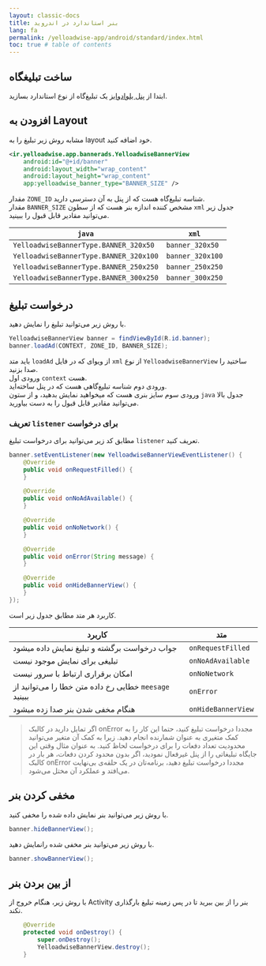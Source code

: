 ```yaml
---
layout: classic-docs
title: بنر استاندارد در اندروید
lang: fa
permalink: /yelloadwise-app/android/standard/index.html
toc: true # table of contents
---
```


## ساخت تبلیغگاه
ابتدا از [پنل یلوادوایز](https://business.yelloadwise.ir/) یک تبلیغ‌گاه از نوع استاندارد بسازید.

## افزودن به Layout
مشابه روش زیر تبلیغ را به layout خود اضافه کنید.

```xml
<ir.yelloadwise.app.bannerads.YelloadwiseBannerView
    android:id="@+id/banner"
    android:layout_width="wrap_content"
    android:layout_height="wrap_content"
    app:yelloadwise_banner_type="BANNER_SIZE" />
```

مقدار `ZONE_ID` شناسه تبلیغ‌گاه هست که از پنل به آن دسترسی دارید.  
مقدار `BANNER_SIZE` مشخص کننده اندازه بنر هست که از سطون `xml` جدول زیر می‌توانید مقادیر قابل قبول را ببینید.

| `java` | `xml` |
| - | - |
| `YelloadwiseBannerType.BANNER_320x50` | `banner_320x50` |
| `YelloadwiseBannerType.BANNER_320x100` | `banner_320x100` |
| `YelloadwiseBannerType.BANNER_250x250` | `banner_250x250` |
| `YelloadwiseBannerType.BANNER_300x250` | `banner_300x250` |

## درخواست تبلیغ
با روش زیر می‌توانید تبلیغ را نمایش دهید.
```java
YelloadwiseBannerView banner = findViewById(R.id.banner);
banner.loadAd(CONTEXT, ZONE_ID, BANNER_SIZE);
```
باید متد `loadAd` از ویوای که در فایل `xml` از نوع `YelloadwiseBannerView` ساختید را صدا بزنید.  
 ورودی اول `context` هست.  
 ورودی دوم شناسه تبلیغ‌گاهی هست که در پنل ساخته‌اید.  
 ورودی سوم سایز بنری هست که میخواهید نمایش بدهید، و از ستون `java` جدول بالا می‌توانید مقادیر قابل قبول را به دست بیاورید. 

### تعریف `listener` برای درخواست
مطابق کد زیر می‌توانید برای درخواست تبلیغ `listener` تعریف کنید.

```java
banner.setEventListener(new YelloadwiseBannerViewEventListener() {
    @Override
    public void onRequestFilled() {
    }

    @Override
    public void onNoAdAvailable() {
    }

    @Override
    public void onNoNetwork() {
    }

    @Override
    public void onError(String message) {
    }

    @Override
    public void onHideBannerView() {
    }
});
```

کاربرد هر متد مطابق جدول زیر است.

| کاربرد | متد |
| - | - |
| جواب درخواست برگشته و تبلیغ نمایش داده میشود | `onRequestFilled` |
| تبلیغی برای نمایش موجود نیست | `onNoAdAvailable` |
| امکان برقراری ارتباط با سرور نیست | `onNoNetwork` |
| خطایی رخ داده متن خطا را می‌توانید از `meesage` ببینید | `onError` |
| هنگام مخفی شدن بنر صدا زده میشود | `onHideBannerView` |

>اگر تمایل دارید در کالبک onError مجددا درخواست تبلیغ کنید، حتما این کار را به کمک متغیری به
عنوان شمارنده انجام دهید. زیرا به کمک آن متغیر می‌توانید محدودیت تعداد دفعات را برای
درخواست لحاظ کنید. به عنوان مثال وقتی این جایگاه تبلیغاتی را از پنل غیرفعال نمودید، اگر بدون
محدود کردن دفعات، هر بار در کالبک onError مجددا درخواست تبلیغ دهید، برنامه‌تان در یک حلقه‌ی
بی‌نهایت می‌افتد و عملکرد آن مختل می‌شود.

## مخفی کردن بنر
با روش زیر می‌توانید بنر نمایش داده شده را مخفی کنید.

```java
banner.hideBannerView();
```
با روش زیر می‌توانید بنر مخفی شده رانمایش دهید.

```java
banner.showBannerView();
```

## از بین بردن بنر
با روش زیر، هنگام خروج از Activity بنر را از بین ببرید تا در پس زمینه تبلیغ بارگذاری نکند.

```java
    @Override
    protected void onDestroy() {
        super.onDestroy();
        YelloadwiseBannerView.destroy();
    }
```
